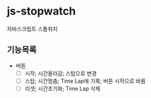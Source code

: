 # js-stopwatch
자바스크립트 스톱워치

## 기능목록
* 버튼
  - [ ] 시작; 시간올라감; 스탑으로 변경
  - [ ] 스탑; 시간멈춤; Time Lap에 기록; 버튼 시작으로 바뀜
  - [ ] 리셋; 시간초기화; Time Lap 삭제
